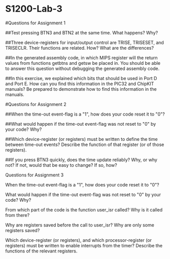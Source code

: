 # S1200-Lab-3

#Questions for Assignment 1

##Test pressing BTN3 and BTN2 at the same time. What happens? Why?

##Three device-registers for input/output control are TRISE, TRISESET, and TRISECLR.
Their functions are related. How? What are the differences?

##In the generated assembly code, in which MIPS register will the return values from
functions getbtns and getsw be placed in. You should be able to answer this question
without debugging the generated assembly code.

##In this exercise, we explained which bits that should be used in Port D and Port E. How can
you find this information in the PIC32 and ChipKIT manuals? Be prepared to demonstrate
how to find this information in the manuals. 

#Questions for Assignment 2

##When the time-out event-flag is a "1", how does your code reset it to "0"?

##What would happen if the time-out event-flag was not reset to "0" by your code? Why?

##Which device-register (or registers) must be written to define the time between time-out
events? Describe the function of that register (or of those registers).

##If you press BTN3 quickly, does the time update reliably? Why, or why not? If not, would
that be easy to change? If so, how?

Questions for Assignment 3

When the time-out event-flag is a "1", how does your code reset it to "0"?

What would happen if the time-out event-flag was not reset to "0" by your code? Why?

From which part of the code is the function user_isr called? Why is it called from there?

Why are registers saved before the call to user_isr? Why are only some registers saved?

Which device-register (or registers), and which processor-register (or registers) must be
written to enable interrupts from the timer? Describe the functions of the relevant registers.
